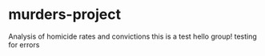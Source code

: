 # murders-project
Analysis of homicide rates and convictions
this is a test
hello group!
testing for errors